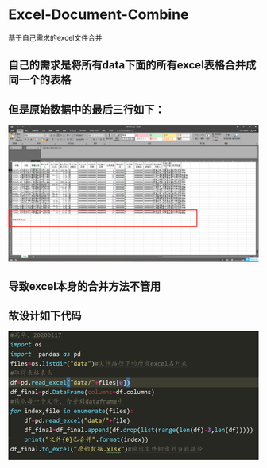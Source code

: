 # Excel-Document-Combine
基于自己需求的excel文件合并

## 自己的需求是将所有data下面的所有excel表格合并成同一个的表格

## 但是原始数据中的最后三行如下：
![原始数据](img/原始数据.png)

## 导致excel本身的合并方法不管用

## 故设计如下代码
![代码](img/代码.png)
